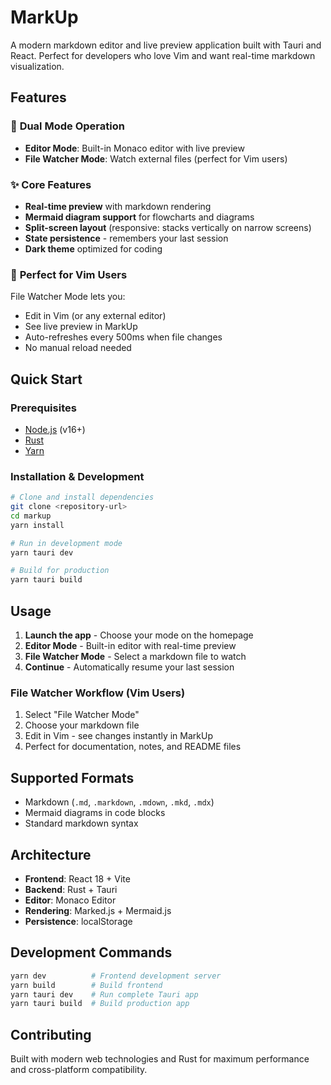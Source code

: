 # MarkUp

A modern markdown editor and live preview application built with Tauri and React. Perfect for developers who love Vim and want real-time markdown visualization.

## Features

### 🔄 **Dual Mode Operation**
- **Editor Mode**: Built-in Monaco editor with live preview
- **File Watcher Mode**: Watch external files (perfect for Vim users)

### ✨ **Core Features**
- **Real-time preview** with markdown rendering
- **Mermaid diagram support** for flowcharts and diagrams
- **Split-screen layout** (responsive: stacks vertically on narrow screens)
- **State persistence** - remembers your last session
- **Dark theme** optimized for coding

### 🎯 **Perfect for Vim Users**
File Watcher Mode lets you:
- Edit in Vim (or any external editor)
- See live preview in MarkUp
- Auto-refreshes every 500ms when file changes
- No manual reload needed

## Quick Start

### Prerequisites
- [Node.js](https://nodejs.org/) (v16+)
- [Rust](https://rustup.rs/)
- [Yarn](https://yarnpkg.com/)

### Installation & Development
```bash
# Clone and install dependencies
git clone <repository-url>
cd markup
yarn install

# Run in development mode
yarn tauri dev

# Build for production
yarn tauri build
```

## Usage

1. **Launch the app** - Choose your mode on the homepage
2. **Editor Mode** - Built-in editor with real-time preview
3. **File Watcher Mode** - Select a markdown file to watch
4. **Continue** - Automatically resume your last session

### File Watcher Workflow (Vim Users)
1. Select "File Watcher Mode"
2. Choose your markdown file
3. Edit in Vim - see changes instantly in MarkUp
4. Perfect for documentation, notes, and README files

## Supported Formats
- Markdown (`.md`, `.markdown`, `.mdown`, `.mkd`, `.mdx`)
- Mermaid diagrams in code blocks
- Standard markdown syntax

## Architecture
- **Frontend**: React 18 + Vite
- **Backend**: Rust + Tauri
- **Editor**: Monaco Editor
- **Rendering**: Marked.js + Mermaid.js
- **Persistence**: localStorage

## Development Commands
```bash
yarn dev          # Frontend development server
yarn build        # Build frontend
yarn tauri dev    # Run complete Tauri app
yarn tauri build  # Build production app
```

## Contributing
Built with modern web technologies and Rust for maximum performance and cross-platform compatibility.
